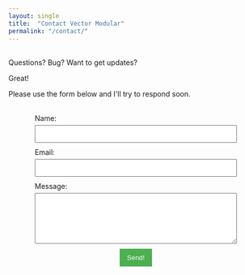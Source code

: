 ```yaml
---
layout: single
title:  "Contact Vector Modular"
permalink: "/contact/"
---
```

<br>
Questions? Bug? Want to get updates?  

Great!  

Please use the form below and I'll try to respond soon.
<br>
<br>
<!-- Contact Form -->
<form action="https://formspree.io/f/mnnqqrlw" method="POST" style="max-width: 400px; margin: auto;">
  <label style="display: block; margin-bottom: 10px;">
    Name:
    <input type="text" name="name" required style="width: 100%; padding: 8px; margin-top: 5px;"/>
  </label>
  <label style="display: block; margin-bottom: 10px;">
    Email:
    <input type="email" name="email" required style="width: 100%; padding: 8px; margin-top: 5px;"/>
  </label>
  <label style="display: block; margin-bottom: 10px;">
    Message:
    <textarea name="message" required style="width: 100%; padding: 8px; margin-top: 5px; height: 100px;"></textarea>
  </label>
  <div style="text-align: center;">
  <button type="submit" style="padding: 10px 15px; background-color: #4CAF50; color: white; border: none; cursor: pointer;">Send!</button>
  </div>
</form>
